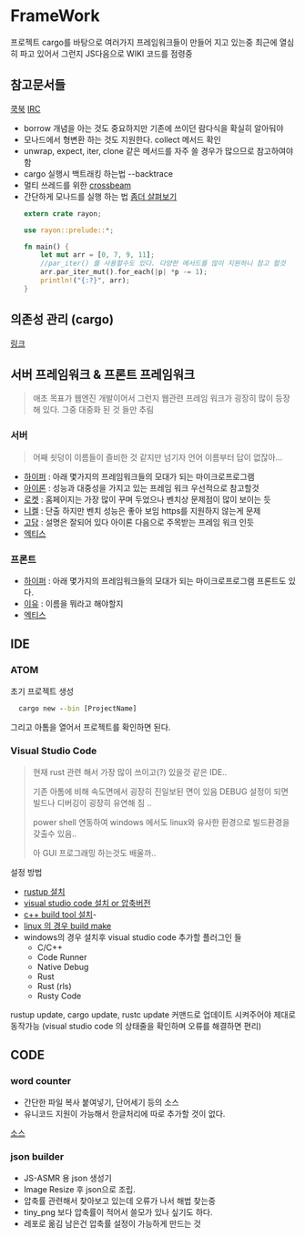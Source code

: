 # FrameWork

프로젝트 cargo를 바탕으로 여러가지 프레임워크들이 만들어 지고 있는중
최근에 열심히 파고 있어서 그런지 JS다음으로 WIKI 코드를 점령중

## 참고문서들

[쿡북](https://rust-lang-nursery.github.io/rust-cookbook/intro.html)
[IRC](https://client00.chat.mibbit.com/?server=irc.mozilla.org&channel=%23rust)

- borrow 개념을 아는 것도 중요하지만 기존에 쓰이던 람다식을 확실히 알아둬야
- 모나드에서 형변환 하는 것도 지원한다. collect 메서드 확인
- unwrap, expect, iter, clone 같은 메서드를 자주 쓸 경우가 많으므로 참고하여야 함
- cargo 실행시 백트래킹 하는법 --backtrace
- 멀티 쓰레드를 위한 [crossbeam](https://docs.rs/crossbeam/0.7.1/crossbeam/)
- 간단하게 모나드를 실행 하는 법 [좀더 살펴보기](https://rust-lang-nursery.github.io/rust-cookbook/concurrency/parallel.html)
  ```rust
  extern crate rayon;

  use rayon::prelude::*;

  fn main() {
      let mut arr = [0, 7, 9, 11];
      //par_iter() 를 사용할수도 있다. 다양한 메서드를 많이 지원하니 참고 할것
      arr.par_iter_mut().for_each(|p| *p -= 1);
      println!("{:?}", arr);
  }
  ```

## 의존성 관리 (cargo)

[링크](https://crates.io/)

## 서버 프레임워크 & 프론트 프레임워크

> 애초 목표가 웹엔진 개발이어서 그런지 웹관련 프레임 워크가 굉장히 많이 등장해 있다. 그중 대중화 된 것 들만 추림

### 서버

>어째 쇳덩이 이름들이 즐비한 것 같지만 넘기자 언어 이름부터 답이 없잖아...

- [하이퍼](https://hyper.rs/) : 아래 몇가지의 프레임워크들의 모대가 되는 마이크로프로그램
- [아이론](http://ironframework.io/) : 성능과 대중성을 가지고 있는 프레임 워크 우선적으로 참고할것
- [로켓](https://rocket.rs/) : 홈페이지는 가장 많이 꾸며 두었으나 벤치상 문제점이 많이 보이는 듯
- [니켈](http://nickel-org.github.io/) : 단출 하지만 벤치 성능은 좋아 보임 https를 지원하지 않는게 문제
- [고담](https://gotham.rs/) : 설명은 잘되어 있다 아이론 다음으로 주목받는 프레임 워크 인듯
- [엑티스](https://actix.rs/)

### 프론트

- [하이퍼](https://hyper.rs/) : 아래 몇가지의 프레임워크들의 모대가 되는 마이크로프로그램 프론트도 있다.
- [이유](https://github.com/DenisKolodin/yew) : 이름을 뭐라고 해야할지
- [엑티스](https://actix.rs/)

## IDE

### ATOM

초기 프로젝트 생성

```cmd
  cargo new --bin [ProjectName]
```

그리고 아톰을 열어서 프로젝트를 확인하면 된다.

### Visual Studio Code

>현재 rust 관련 해서 가장 많이 쓰이고(?) 있을것 같은 IDE..
>
>기존 아톰에 비해 속도면에서 굉장히 진일보된 면이 있음 DEBUG 설정이 되면 빌드나 디버깅이 굉장히 유연해 짐 ..
>
>power shell 연동하여 windows 에서도 linux와 유사한 환경으로 빌드환경을 갖출수 있음..
>
>아 GUI 프로그래밍 하는것도 배울까..

설정 방법

- [rustup 설치](https://rustup.rs/)
- [visual studio code 설치 or 압축버전](https://code.visualstudio.com/)
- [c++ build tool 설치](https://visualstudio.microsoft.com/ko/visual-cpp-build-tools/?rr=https%3A%2F%2Fgithub.com%2F)-
- [linux 의 경우 build make](https://sagiegurari.github.io/cargo-make/)
- windows의 경우 설치후 visual studio code 추가할 플러그인 들
  - C/C++
  - Code Runner
  - Native Debug
  - Rust
  - Rust (rls)
  - Rusty Code

rustup update, cargo update, rustc update 커맨드로 업데이트 시켜주어야 제대로 동작가능
(visual studio code 의 상태줄을 확인하며 오류를 해결하면 편리)

## CODE

### word counter

- 간단한 파일 복사 붙여넣기, 단어세기 등의 소스
- 유니코드 지원이 가능해서 한글처리에 따로 추가할 것이 없다.

[소스](https://github.com/sipubot/WIKI/blob/master/Compiler/Rust/word_counter.rs)

### json builder

- JS-ASMR 용 json 생성기
- Image Resize 후 json으로 조립.
- 압축률 관련해서 찾아보고 있는데 오류가 나서 해법 찾는중
- tiny_png 보다 압축률이 적어서 쓸모가 있나 싶기도 하다.
- 레포로 옮김 남은건 압축률 설정이 가능하게 만드는 것
